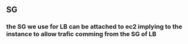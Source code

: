 












## SG

### the SG we use for LB can be attached to ec2 implying to the instance to allow trafic comming from the SG of LB 